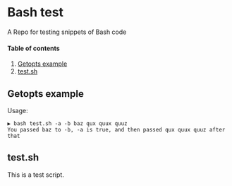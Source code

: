# Bash test

A Repo for testing snippets of Bash code

#### Table of contents

1. [Getopts example](#getopts-example)
2. [test.sh](#test-sh)

## Getopts example

Usage:

~~~ text
▶ bash test.sh -a -b baz qux quux quuz
You passed baz to -b, -a is true, and then passed qux quux quuz after that
~~~

## test.sh

This is a test script.
